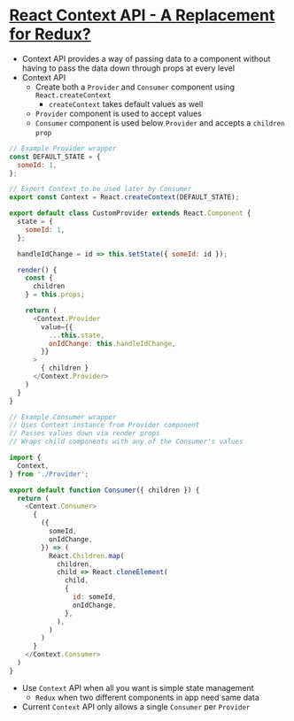 # [React Context API - A Replacement for Redux?](https://blog.bitsrc.io/react-context-api-a-replacement-for-redux-6e20790492b3)

* Context API provides a way of passing data to a component without having to pass the data down through props at every level
* Context API
  * Create both a `Provider` and `Consumer` component using `React.createContext`
    * `createContext` takes default values as well
  * `Provider` component is used to accept values
  * `Consumer` component is used below `Provider` and accepts a `children` `prop`

```javascript
// Example Provider wrapper
const DEFAULT_STATE = {
  someId: 1,
};

// Export Context to be used later by Consumer
export const Context = React.createContext(DEFAULT_STATE);

export default class CustomProvider extends React.Component {
  state = {
    someId: 1,
  };

  handleIdChange = id => this.setState({ someId: id });

  render() {
    const {
      children
    } = this.props;

    return (
      <Context.Provider
        value={{
          ...this.state,
          onIdChange: this.handleIdChange,
        }}
      >
        { children }
      </Context.Provider>
    )
  }
}
```

```javascript
// Example Consumer wrapper
// Uses Context instance from Provider component
// Passes values down via render props
// Wraps child components with any of the Consumer's values

import {
  Context,
} from './Provider';

export default function Consumer({ children }) {
  return (
    <Context.Consumer>
      {
        ({
          someId,
          onIdChange,
        }) => (
          React.Children.map(
            children,
            child => React.cloneElement(
              child,
              {
                id: someId,
                onIdChange,
              },
            ),
          )
        )
      }
    </Context.Consumer>
  )
}
```

* Use `Context` API when all you want is simple state management
  * `Redux` when two different components in app need same data
* Current `Context` API only allows a single `Consumer` per `Provider`
